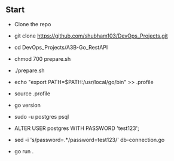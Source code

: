 
## Start

- Clone the repo
- git clone https://github.com/shubham103/DevOps_Projects.git
- cd DevOps_Projects/A3B-Go_RestAPI
- chmod 700 prepare.sh
- ./prepare.sh
- echo "export PATH=$PATH:/usr/local/go/bin" >> .profile
- source .profile
- go version

- sudo -u postgres psql
- ALTER USER postgres WITH PASSWORD 'test123';
- sed -i 's/password=.*/password=test123/' db-connection.go
- go run .
